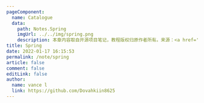 ```yaml
---
pageComponent:
  name: Catalogue
  data:
    path: Notes.Spring
    imgUrl: ../../img/spring.png
    description: 本章内容取自开源项目笔记，教程版权归原作者所有。来源：<a href='https://github.com/xugaoyi/vuepress-theme-vdoing' target='_blank'>vuepress-theme-vdoing</a>
title: Spring
date: 2022-01-17 16:15:53
permalink: /note/spring
article: false
comment: false
editLink: false
author:
  name: vance l
  link: https://github.com/Dovahkiin8625
---
```

